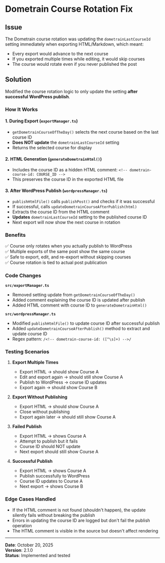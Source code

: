 # Dometrain Course Rotation Fix

## Issue
The Dometrain course rotation was updating the `dometrainLastCourseId` setting immediately when exporting HTML/Markdown, which meant:
- Every export would advance to the next course
- If you exported multiple times while editing, it would skip courses
- The course would rotate even if you never published the post

## Solution
Modified the course rotation logic to only update the setting **after successful WordPress publish**.

### How It Works

#### 1. During Export (`exportManager.ts`)
- `getDometrainCourseOfTheDay()` selects the next course based on the last course ID
- **Does NOT update** the `dometrainLastCourseId` setting
- Returns the selected course for display

#### 2. HTML Generation (`generateDometrainHtml()`)
- Includes the course ID as a hidden HTML comment: `<!-- dometrain-course-id: COURSE_ID -->`
- This preserves the course ID in the exported HTML file

#### 3. After WordPress Publish (`wordpressManager.ts`)
- `publishHtmlFile()` calls `publishPost()` and checks if it was successful
- If successful, calls `updateDometrainCourseAfterPublish(html)`
- Extracts the course ID from the HTML comment
- **Updates** `dometrainLastCourseId` setting to the published course ID
- Next export will now show the next course in rotation

### Benefits
✅ Course only rotates when you actually publish to WordPress  
✅ Multiple exports of the same post show the same course  
✅ Safe to export, edit, and re-export without skipping courses  
✅ Course rotation is tied to actual post publication  

### Code Changes

**`src/exportManager.ts`**
- Removed setting update from `getDometrainCourseOfTheDay()`
- Added comment explaining the course ID is updated after publish
- Added HTML comment with course ID to `generateDometrainHtml()`

**`src/wordpressManager.ts`**
- Modified `publishHtmlFile()` to update course ID after successful publish
- Added `updateDometrainCourseAfterPublish()` method to extract and update course ID
- Regex pattern: `/<!-- dometrain-course-id: ([^\s]+) -->/`

### Testing Scenarios

1. **Export Multiple Times**
   - Export HTML → should show Course A
   - Edit and export again → should still show Course A
   - Publish to WordPress → course ID updates
   - Export again → should show Course B

2. **Export Without Publishing**
   - Export HTML → should show Course A
   - Close without publishing
   - Export again later → should still show Course A

3. **Failed Publish**
   - Export HTML → shows Course A
   - Attempt to publish but it fails
   - Course ID should NOT update
   - Next export should still show Course A

4. **Successful Publish**
   - Export HTML → shows Course A
   - Publish successfully to WordPress
   - Course ID updates to Course A
   - Next export → shows Course B

### Edge Cases Handled
- If the HTML comment is not found (shouldn't happen), the update silently fails without breaking the publish
- Errors in updating the course ID are logged but don't fail the publish operation
- The HTML comment is visible in the source but doesn't affect rendering

---

**Date**: October 20, 2025  
**Version**: 2.1.0  
**Status**: Implemented and tested
